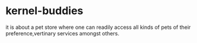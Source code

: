 # kernel-buddies
it is about a pet store where one can readily access all kinds of pets of their preference,vertinary services amongst others.
